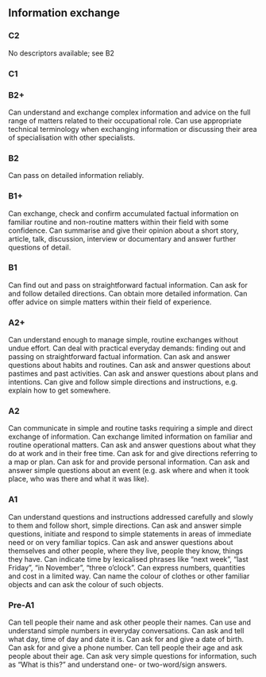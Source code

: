 ## Information exchange
### C2
No descriptors available; see B2
### C1

### B2+
Can understand and exchange complex information and advice on the full range of matters related to their occupational role.
Can use appropriate technical terminology when exchanging information or discussing their area of specialisation with other specialists.
### B2
Can pass on detailed information reliably.
### B1+
Can exchange, check and confirm accumulated factual information on familiar routine and non-routine matters within their field with some confidence.
Can summarise and give their opinion about a short story, article, talk, discussion, interview or documentary and answer further questions of detail.
### B1
Can find out and pass on straightforward factual information.
Can ask for and follow detailed directions.
Can obtain more detailed information.
Can offer advice on simple matters within their field of experience.
### A2+
Can understand enough to manage simple, routine exchanges without undue effort.
Can deal with practical everyday demands: finding out and passing on straightforward factual information.
Can ask and answer questions about habits and routines.
Can ask and answer questions about pastimes and past activities.
Can ask and answer questions about plans and intentions.
Can give and follow simple directions and instructions, e.g. explain how to get somewhere.
### A2
Can communicate in simple and routine tasks requiring a simple and direct exchange of information.
Can exchange limited information on familiar and routine operational matters.
Can ask and answer questions about what they do at work and in their free time.
Can ask for and give directions referring to a map or plan.
Can ask for and provide personal information.
Can ask and answer simple questions about an event (e.g. ask where and when it took place, who was there and what it was like).
### A1
Can understand questions and instructions addressed carefully and slowly to them and follow short, simple directions.
Can ask and answer simple questions, initiate and respond to simple statements in areas of immediate need or on very familiar topics.
Can ask and answer questions about themselves and other people, where they live, people they know, things they have.
Can indicate time by lexicalised phrases like “next week”, “last Friday”, “in November”, “three o’clock”.
Can express numbers, quantities and cost in a limited way.
Can name the colour of clothes or other familiar objects and can ask the colour of such objects.
### Pre-A1
Can tell people their name and ask other people their names.
Can use and understand simple numbers in everyday conversations.
Can ask and tell what day, time of day and date it is.
Can ask for and give a date of birth.
Can ask for and give a phone number.
Can tell people their age and ask people about their age.
Can ask very simple questions for information, such as “What is this?” and understand one- or two-word/sign answers.